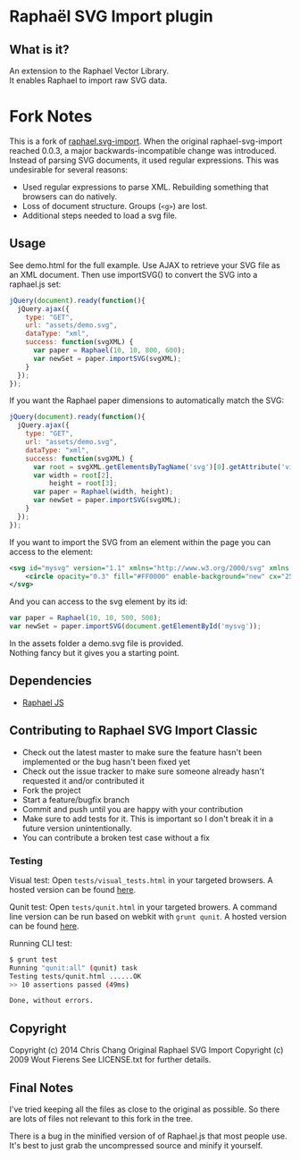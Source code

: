 # Raphaël SVG Import plugin

## What is it?
An extension to the Raphael Vector Library.<br/>
It enables Raphael to import raw SVG data.

Fork Notes
==========

This is a fork of [raphael.svg-import](https://github.com/wout/raphael-svg-import).
When the original raphael-svg-import reached 0.0.3, a major backwards-incompatible change was introduced.
Instead of parsing SVG documents, it used regular expressions. This was undesirable for several reasons:

* Used regular expressions to parse XML. Rebuilding something that browsers can do natively.
* Loss of document structure. Groups (`<g>`) are lost.
* Additional steps needed to load a svg file.

Usage
-----
See demo.html for the full example. Use AJAX to retrieve your SVG file as an XML document.
Then use importSVG() to convert the SVG into a raphael.js set:

```javascript
jQuery(document).ready(function(){
  jQuery.ajax({
    type: "GET",
    url: "assets/demo.svg",
    dataType: "xml",
    success: function(svgXML) {
      var paper = Raphael(10, 10, 800, 600);
      var newSet = paper.importSVG(svgXML);
    }
  });
});
```
If you want the Raphael paper dimensions to automatically match the SVG:
```javascript
jQuery(document).ready(function(){
  jQuery.ajax({
    type: "GET",
    url: "assets/demo.svg",
    dataType: "xml",
    success: function(svgXML) {
      var root = svgXML.getElementsByTagName('svg')[0].getAttribute('viewBox').split(' ');
      var width = root[2],
          height = root[3];
      var paper = Raphael(width, height);
      var newSet = paper.importSVG(svgXML);
    }
  });
});
```
If you want to import the SVG from an element within the page you can access to the element:
```xml
<svg id="mysvg" version="1.1" xmlns="http://www.w3.org/2000/svg" xmlns:xlink="http://www.w3.org/1999/xlink" x="0px" y="0px" width="500px" height="500px" viewBox="0 0 500 500" enable-background="new 0 0 500 500" xml:space="preserve">
	<circle opacity="0.3" fill="#FF0000" enable-background="new" cx="251.5" cy="255.5" r="179"/>
</svg>
```
And you can access to the svg element by its id:
```javascript
var paper = Raphael(10, 10, 500, 500);
var newSet = paper.importSVG(document.getElementById('mysvg'));
```
In the assets folder a demo.svg file is provided.<br/>
Nothing fancy but it gives you a starting point.

## Dependencies
- [Raphael JS](http://raphaeljs.com/)


## Contributing to Raphael SVG Import Classic

* Check out the latest master to make sure the feature hasn't been implemented or the bug hasn't been fixed yet
* Check out the issue tracker to make sure someone already hasn't requested it and/or contributed it
* Fork the project
* Start a feature/bugfix branch
* Commit and push until you are happy with your contribution
* Make sure to add tests for it. This is important so I don't break it in a future version unintentionally.
* You can contribute a broken test case without a fix

### Testing

Visual test: Open `tests/visual_tests.html` in your targeted browsers.
A hosted version can be found [here][visual tests].

Qunit test: Open `tests/qunit.html` in your targeted browers. A command line
version can be run based on webkit with `grunt qunit`. A hosted version can be
found [here][qunit tests].

Running CLI test:

```bash
$ grunt test
Running "qunit:all" (qunit) task
Testing tests/qunit.html ......OK
>> 10 assertions passed (49ms)

Done, without errors.
```

[visual tests]: http://crccheck.github.io/raphael-svg-import-classic/tests/visual_tests.html
[qunit tests]: http://crccheck.github.io/raphael-svg-import-classic/tests/qunit.html


## Copyright

Copyright (c) 2014 Chris Chang
Original Raphael SVG Import Copyright (c) 2009 Wout Fierens
See LICENSE.txt for further details.

Final Notes
-----------
I've tried keeping all the files as close to the original as possible.
So there are lots of files not relevant to this fork in the tree.

There is a bug in the minified version of of Raphael.js that most people use.
It's best to just grab the uncompressed source and minify it yourself.
